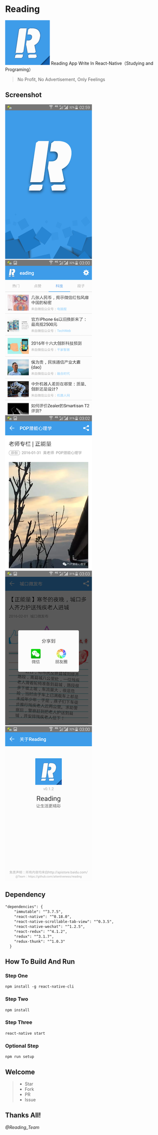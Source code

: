 # Reading
![Reading_Logo](./Reading_Logo.png)
Reading App Write In React-Native（Studying and Programing）

> No Profit, No Advertisement, Only Feelings

## Screenshot
![Reading_Splash](./screenshot/Reading_Splash.png) ![Reading_Main](./screenshot/Reading_Main.png)
![Reading_Article](./screenshot/Reading_Article.png) ![Reading_Share](./screenshot/Reading_Share.png)
![Reading_About](./screenshot/Reading_About.png)

## Dependency
```
"dependencies": {
    "immutable": "^3.7.5",
    "react-native": "^0.18.0",
    "react-native-scrollable-tab-view": "^0.3.5",
    "react-native-wechat": "^1.2.5",
    "react-redux": "^4.1.2",
    "redux": "^3.1.7",
    "redux-thunk": "^1.0.3"
  }
```
## How To Build And Run
### Step One
```
npm install -g react-native-cli
```
### Step Two
```
npm install
```
### Step Three
```
react-native start
```
### Optional Step
```
npm run setup
```

## Welcome
>* Star
>* Fork
>* PR
>* Issue

## Thanks All!
*@Reading_Team*